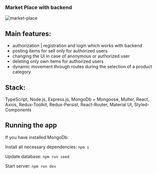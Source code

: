 ### Market Place with backend
![market-place](https://user-images.githubusercontent.com/99384076/225580567-3363b857-edab-4e57-b8c8-5b3723d512a3.gif)

## Main features:
- authorization | registration and login which works with backend
- posting items for sell only for authorized users
- changing the UI in case of anonymous or authorized user
- deleting only own items for authorized users
- dynamic movement through routes during the selection of a product category

## Stack: 
TypeScript, Node.js, Express.js, MongoDb + Mongoose, Multer, React, Axios, Redux-Toolkit, Redux-Persist, React-Router, Material UI, Styled-Components

## Running the app

If you have installed MongoDb:

Install all necessary dependencies: ```npm i```

Update database: ```npm run seed```

Start server: ```npm run dev```
